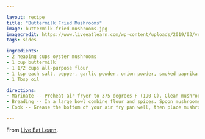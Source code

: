 ```yaml
---

layout: recipe
title: "Buttermilk Fried Mushrooms"
image: buttermilk-fried-mushrooms.jpg
imagecredit: https://www.liveeatlearn.com/wp-content/uploads/2019/03/vegetarian-fried-mushroom-chicken-air-fryer-11-650x974.jpg
tags: sides

ingredients:
- 2 heaping cups oyster mushrooms
- 1 cup buttermilk
- 1 1/2 cups all-purpose flour
- 1 tsp each salt, pepper, garlic powder, onion powder, smoked paprika, cumin
- 1 Tbsp oil

directions:
- Marinate -- Preheat air fryer to 375 degrees F (190 C). Clean mushrooms then toss together with buttermilk in a large bowl. Let marinate for 15 minutes.
- Breading -- In a large bowl combine flour and spices. Spoon mushrooms out of the buttermilk (save the buttermilk). Dip each mushroom in the flour mixture, shake off excess flour, dip once more in the buttermilk, then once more in the flour (in short -- wet > dry > wet > dry).
- Cook -- Grease the bottom of your air fry pan well, then place mushrooms in a single layer, leaving space between mushrooms. Cook for 5 minutes, th½en roughly brush all sides with a little oil to promote browning. Continue cooking 5 to 10 more minutes, until golden brown and crispy.

---
```


From [Live Eat Learn](https://www.liveeatlearn.com/buttermilk-fried-mushrooms/).
